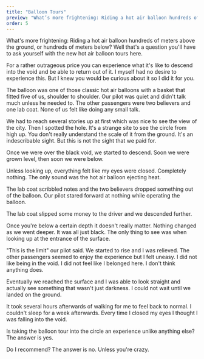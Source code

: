 ```yaml
---
title: "Balloon Tours"
preview: "What’s more frightening: Riding a hot air balloon hundreds of meters above the ground, or hundreds of meters below? Well that’s a question you’ll have to ask yourself with the new hot air balloon tours here."
order: 5
---
```


What&#39;s more frightening: Riding a hot air balloon hundreds of meters above the ground, or hundreds of meters below? Well that&#39;s a question you&#39;ll have to ask yourself with the new hot air balloon tours here.

For a rather outrageous price you can experience what it&#39;s like to descend into the void and be able to return out of it. I myself had no desire to experience this. But I knew you would be curious about it so I did it for you.

The balloon was one of those classic hot air balloons with a basket that fitted five of us, shoulder to shoulder. Our pilot was quiet and didn&#39;t talk much unless he needed to. The other passengers were two believers and one lab coat. None of us felt like doing any small talk.

We had to reach several stories up at first which was nice to see the view of the city. Then I spotted the hole. It&#39;s a strange site to see the circle from high up. You don&#39;t really understand the scale of it from the ground. It&#39;s an indescribable sight. But this is not the sight that we paid for.

Once we were over the black void, we started to descend. Soon we were grown level, then soon we were below.

Unless looking up, everything felt like my eyes were closed. Completely nothing. The only sound was the hot air balloon ejecting heat.

The lab coat scribbled notes and the two believers dropped something out of the balloon. Our pilot stared forward at nothing while operating the balloon.

The lab coat slipped some money to the driver and we descended further.

Once you&#39;re below a certain depth it doesn&#39;t really matter. Nothing changed as we went deeper. It was all just black. The only thing to see was when looking up at the entrance of the surface.

&quot;This is the limit&quot; our pilot said. We started to rise and I was relieved. The other passengers seemed to enjoy the experience but I felt uneasy. I did not like being in the void. I did not feel like I belonged here. I don&#39;t think anything does.

Eventually we reached the surface and I was able to look straight and actually see something that wasn&#39;t just darkness. I could not wait until we landed on the ground.

It took several hours afterwards of walking for me to feel back to normal. I couldn&#39;t sleep for a week afterwards. Every time I closed my eyes I thought I was falling into the void.

Is taking the balloon tour into the circle an experience unlike anything else? The answer is yes.

Do I recommend? The answer is no. Unless you&#39;re crazy.
